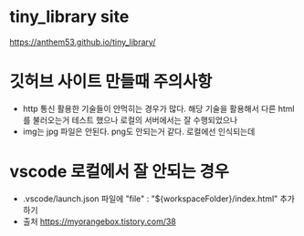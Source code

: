 # tiny_library site

https://anthem53.github.io/tiny_library/


# 깃허브 사이트 만들때 주의사항

- http 통신 활용한 기술들이 안먹히는 경우가 많다. 해당 기술을 활용해서 다른 html를 불러오는거 테스트 했으나 로컬의 서버에서는 잘 수행되었으나 
- img는 jpg 파일은 안된다. png도 안되는거 같다. 로컬에선 인식되는데 


# vscode 로컬에서 잘 안되는 경우 

- .vscode/launch.json 파일에  "file" : "${workspaceFolder}/index.html" 추가하기
- 출처 https://myorangebox.tistory.com/38
